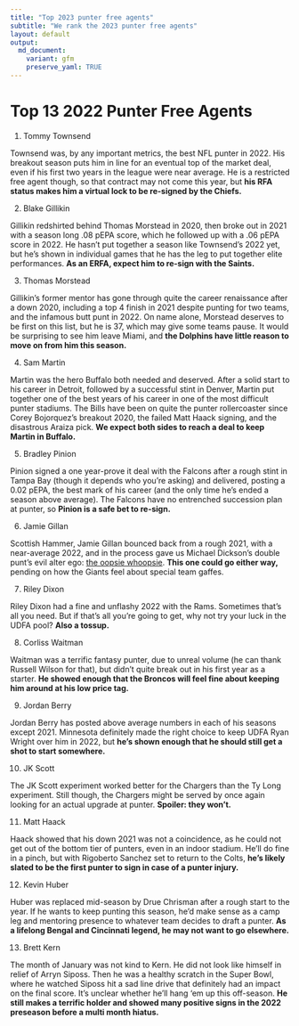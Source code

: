 ```yaml
---
title: "Top 2023 punter free agents"
subtitle: "We rank the 2023 punter free agents"
layout: default
output:
  md_document:
    variant: gfm
    preserve_yaml: TRUE
---
```

# Top 13 2022 Punter Free Agents

1. Tommy Townsend  

Townsend was, by any important metrics, the best NFL punter in 2022. His breakout season puts him in line for an eventual top of the market deal, even if his first two years in the league were near average. He is a restricted free agent though, so that contract may not come this year, but **his RFA status makes him a virtual lock to be re-signed by the Chiefs.**

2. Blake Gillikin  

Gillikin redshirted behind Thomas Morstead in 2020, then broke out in 2021 with a season long .08 pEPA score, which he followed up with a .06 pEPA score in 2022. He hasn’t put together a season like Townsend’s 2022 yet, but he’s shown in individual games that he has the leg to put together elite performances. **As an ERFA, expect him to re-sign with the Saints.**

3. Thomas Morstead 

Gillikin’s former mentor has gone through quite the career renaissance after a down 2020, including a top 4 finish in 2021 despite punting for two teams, and the infamous butt punt in 2022. On name alone, Morstead deserves to be first on this list, but he is 37, which may give some teams pause. It would be surprising to see him leave Miami, and **the Dolphins have little reason to move on from him this season.**

4. Sam Martin 

Martin was the hero Buffalo both needed and deserved. After a solid start to his career in Detroit, followed by a successful stint in Denver, Martin put together one of the best years of his career in one of the most difficult punter stadiums. The Bills have been on quite the punter rollercoaster since Corey Bojorquez’s breakout 2020, the failed Matt Haack signing, and the disastrous Araiza pick. **We expect both sides to reach a deal to keep Martin in Buffalo.**

5. Bradley Pinion 

Pinion signed a one year-prove it deal with the Falcons after a rough stint in Tampa Bay (though it depends who you’re asking) and delivered, posting a 0.02 pEPA, the best mark of his career (and the only time he’s ended a season above average). The Falcons have no entrenched succession plan at punter, so **Pinion is a safe bet to re-sign.**

6. Jamie Gillan 

Scottish Hammer, Jamie Gillan bounced back from a rough 2021, with a near-average 2022, and in the process gave us Michael Dickson’s double punt’s evil alter ego: [the oopsie whoopsie](https://www.youtube.com/watch?v=2GUJTfB5UI0). **This one could go either way,** pending on how the Giants feel about special team gaffes.

7. Riley Dixon 

Riley Dixon had a fine and unflashy 2022 with the Rams. Sometimes that’s all you need. But if that’s all you’re going to get, why not try your luck in the UDFA pool? **Also a tossup.**

8. Corliss Waitman 

Waitman was a terrific fantasy punter, due to unreal volume (he can thank Russell Wilson for that), but didn’t quite break out in his first year as a starter. **He showed enough that the Broncos will feel fine about keeping him around at his low price tag.**

9. Jordan Berry 

Jordan Berry has posted above average numbers in each of his seasons except 2021. Minnesota definitely made the right choice to keep UDFA Ryan Wright over him in 2022, but **he’s shown enough that he should still get a shot to start somewhere.**

10. JK Scott 

The JK Scott experiment worked better for the Chargers than the Ty Long experiment. Still though, the Chargers might be served by once again looking for an actual upgrade at punter. **Spoiler: they won’t.**

11. Matt Haack

Haack showed that his down 2021 was not a coincidence, as he could not get out of the bottom tier of punters, even in an indoor stadium. He’ll do fine in a pinch, but with Rigoberto Sanchez set to return to the Colts, **he’s likely slated to be the first punter to sign in case of a punter injury.** 

12. Kevin Huber 

Huber was replaced mid-season by Drue Chrisman after a rough start to the year. If he wants to keep punting this season, he’d make sense as a camp leg and mentoring presence to whatever team decides to draft a punter. **As a lifelong Bengal and Cincinnati legend, he may not want to go elsewhere.**

13. Brett Kern 

The month of January was not kind to Kern. He did not look like himself in relief of Arryn Siposs. Then he was a healthy scratch in the Super Bowl, where he watched Siposs hit a sad line drive that definitely had an impact on the final score. It’s unclear whether he’ll hang ‘em up this off-season. **He still makes a terrific holder and showed many positive signs in the 2022 preseason before a multi month hiatus.**
